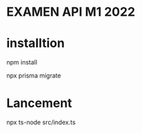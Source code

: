 # EXAMEN API M1 2022
# installtion

npm install


npx prisma migrate
# Lancement


npx ts-node src/index.ts
